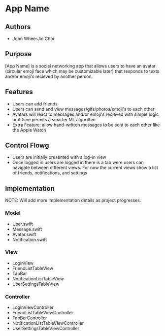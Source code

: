 # App Name

## Authors
* John Whee-Jin Choi

## Purpose
[App Name] is a social networking app that allows users to have an avatar 
(circular emoji face which may be customizable later) that responds to texts 
and/or emoji's recieved by another person. 

## Features
* Users can add friends
* Users can send and view messages/gifs/photos/emoji's to each other
* Avatars will react to messages and/or emoji's recieved with simple logic or 
if time permits a smarter ML algorithm
* Extra Feature: allow hand-written messages to be sent to each other like 
the Apple Watch

## Control Flowg
* Users are initially presented with a log-in view
* Once logged in users are logged in there is a tab were users can navigate 
between different views. For now the current views show a list of friends, 
notifications, and settings

## Implementation
NOTE: Will add more implementation details as project progresses.
### Model
* User.swift
* Message.swift
* Avatar.swift
* Notification.swift

### View
* LoginView
* FriendListTableView
* TabBar
* NotificationListTableView
* UserSettingsTableView

### Controller
* LoginViewController
* FriendListTableViewController
* TabBarController
* NotificationListTableViewController
* UserSettingsTableViewController
